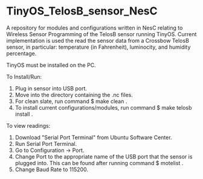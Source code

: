 # TinyOS_TelosB_sensor_NesC
A repository for modules and configurations written in NesC relating to Wireless Sensor Programming of the TelosB sensor running TinyOS. Current implementation is used the read the sensor data from a Crossbow TelosB sensor, in particular: temperature (in Fahrenheit), luminocity, and humidity percentage.

TinyOS must be installed on the PC. 

To Install/Run:
1. Plug in sensor into USB port.
2. Move into the directory containing the .nc files.
3. For clean slate, run command $ make clean .
4. To install current configurations/modules, run command $ make telosb install .

To view readings:
1. Download "Serial Port Terminal" from Ubuntu Software Center.
2. Run Serial Port Terminal.
3. Go to Configuration -> Port.
4. Change Port to the appropriate name of the USB port that the sensor is plugged into. This can be found after running command $ motelist .
5. Change Baud Rate to 115200.

